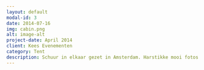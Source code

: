 ```yaml
---
layout: default
modal-id: 3
date: 2014-07-16
img: cabin.png
alt: image-alt
project-date: April 2014
client: Kees Evenementen 
category: Tent
description: Schuur in elkaar gezet in Amsterdam. Harstikke mooi fotos komen nog.
---
```

